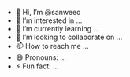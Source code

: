 - 👋 Hi, I’m @sanweeo
- 👀 I’m interested in ...
- 🌱 I’m currently learning ...
- 💞️ I’m looking to collaborate on ...
- 📫 How to reach me ...
- 😄 Pronouns: ...
- ⚡ Fun fact: ...

<!---
sanweeo/sanweeo is a ✨ special ✨ repository because its `README.md` (this file) appears on your GitHub profile.
You can click the Preview link to take a look at your changes.
--->
